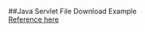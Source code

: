 ##Java Servlet File Download Example<br/>
[Reference here](https://www.codejava.net/java-ee/servlet/java-servlet-download-file-example)
